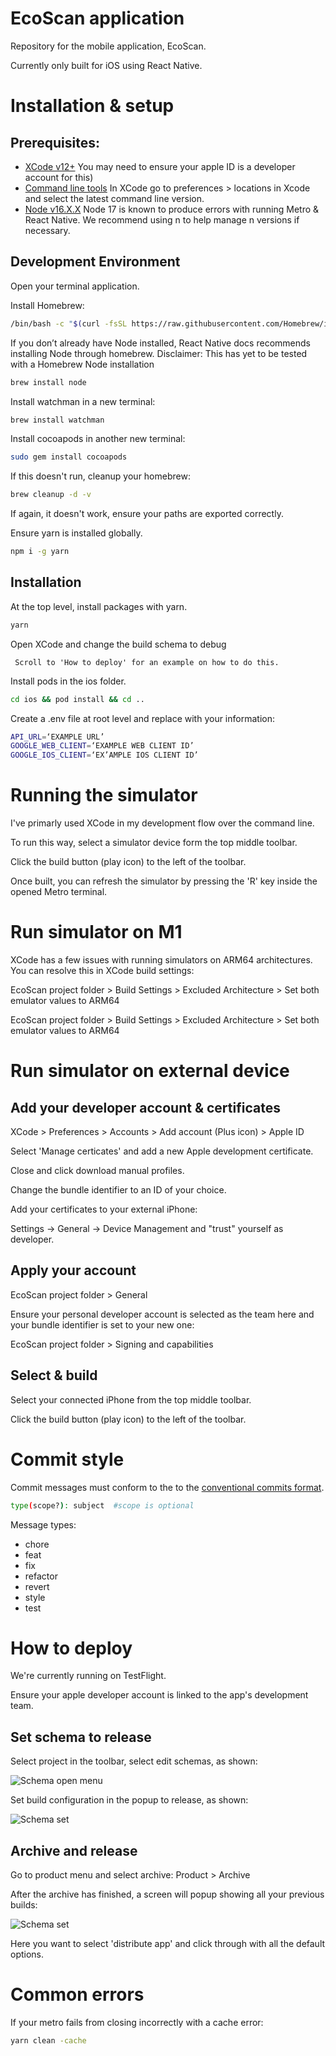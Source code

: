 # EcoScan application

Repository for the mobile application, EcoScan. 

Currently only built for iOS using React Native. 

# Installation & setup

## Prerequisites:
 - [XCode v12+](https://nodejs.org/en/) You may need to ensure your apple ID is a developer account for this)
 - [Command line tools](https://nodejs.org/en/) In XCode go to preferences > locations in Xcode and select the latest command line version.
 - [Node v16.X.X](https://nodejs.org/en/) Node 17 is known to produce errors with running Metro & React Native. We recommend using n to help manage n versions if necessary.

## Development Environment

Open your terminal application.

Install Homebrew:

``` bash
/bin/bash -c "$(curl -fsSL https://raw.githubusercontent.com/Homebrew/install/HEAD/install.sh)"
```

If you don’t already have Node installed, React Native docs recommends installing Node through homebrew.
Disclaimer: This has yet to be tested with a Homebrew Node installation

```bash 
brew install node
```

Install watchman in a new terminal:

```bash
brew install watchman
```

Install cocoapods in another new terminal: 

```bash
sudo gem install cocoapods
```

If this doesn't run, cleanup your homebrew: 

```bash
brew cleanup -d -v
```

If again, it doesn't work, ensure your paths are exported correctly.

Ensure yarn is installed globally.
```bash
npm i -g yarn
```

## Installation

At the top level, install packages with yarn.
```bash 
yarn
```

Open XCode and change the build schema to debug 

``` Scroll to 'How to deploy' for an example on how to do this.```


Install pods in the ios folder.
```bash 
cd ios && pod install && cd ..
```

Create a .env file at root level and replace with your information: 

```bash 
API_URL=‘EXAMPLE URL’
GOOGLE_WEB_CLIENT=‘EXAMPLE WEB CLIENT ID’
GOOGLE_IOS_CLIENT=‘EX’AMPLE IOS CLIENT ID’
```

# Running the simulator

I've primarly used XCode in my development flow over the command line.

To run this way, select a simulator device form the top middle toolbar.

Click the build button (play icon) to the left of the toolbar.

Once built, you can refresh the simulator by pressing the 'R' key inside the opened Metro terminal.

# Run simulator on M1

XCode has a few issues with running simulators on ARM64 architectures. You can resolve this in XCode build settings:

EcoScan project folder > Build Settings > Excluded Architecture > Set both emulator values to ARM64

EcoScan project folder > Build Settings > Excluded Architecture > Set both emulator values to ARM64

# Run simulator on external device

## Add your developer account & certificates

XCode > Preferences > Accounts > Add account (Plus icon) > Apple ID

Select 'Manage certicates' and add a new Apple development certificate.

Close and click download manual profiles.

Change the bundle identifier to an ID of your choice.

Add your certificates to your external iPhone:

Settings -> General -> Device Management and "trust" yourself as developer.

## Apply your account

EcoScan project folder > General

Ensure your personal developer account is selected as the team here and your bundle identifier is set to your new one:

EcoScan project folder > Signing and capabilities

## Select & build

Select your connected iPhone from the top middle toolbar.

Click the build button (play icon) to the left of the toolbar.

# Commit style
Commit messages must conform to the to the [conventional commits format](https://www.conventionalcommits.org/en/v1.0.0/#summary).

```bash 
type(scope?): subject  #scope is optional
```

Message types:
- chore
- feat
- fix
- refactor
- revert
- style
- test

# How to deploy

We're currently running on TestFlight. 

Ensure your apple developer account is linked to the app's development team.

## Set schema to release

Select project in the toolbar, select edit schemas, as shown:

![Schema open menu](https://i.ibb.co/xfYF6Mj/Screenshot-2022-01-09-at-18-39-06.png)

Set build configuration in the popup to release, as shown:

![Schema set](https://i.ibb.co/NYKkN9h/Screenshot-2022-01-09-at-18-39-23.png)

## Archive and release

Go to product menu and select archive: Product > Archive

After the archive has finished, a screen will popup showing all your previous builds:

![Schema set](https://i.ibb.co/zN2vYNL/Screenshot-2022-01-09-at-18-48-43.png)

Here you want to select 'distribute app' and click through with all the default options.

# Common errors

If your metro fails from closing incorrectly with a cache error: 
```bash
yarn clean -cache
```
